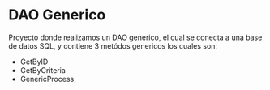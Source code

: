 # DAO Generico

Proyecto donde realizamos un DAO generico, el cual se conecta a una base de datos SQL, y contiene 3 metódos genericos los cuales son:
  * GetByID
  * GetByCriteria
  * GenericProcess
